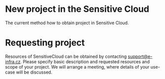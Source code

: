 # New project in the Sensitive Cloud

The current method how to obtain project in Sensitive Cloud.

# Requesting project 

Resources of SensitiveCloud can be obtained by contacting support@e-infra.cz. Please specify basic description and requested resources and scope of your project.
We will arrange a meeting, where details of your use-case will be discussed.
